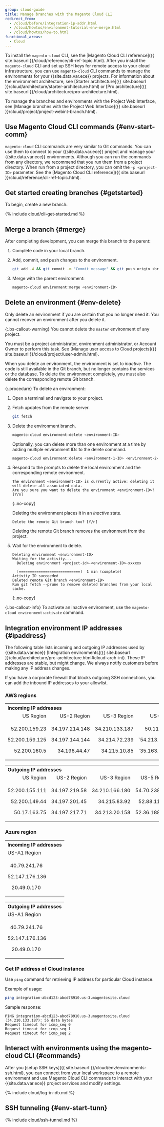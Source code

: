 ```yaml
---
group: cloud-guide
title: Manage branches with the Magento Cloud CLI
redirect_from:
  - /cloud/before/integration-ip-addr.html
  - /cloud/howtos/environment-tutorial-env-merge.html
  - /cloud/howtos/how-to.html
functional_areas:
  - Cloud
---
```


To install the `magento-cloud` CLI, see the [Magento Cloud CLI reference]({{ site.baseurl }}/cloud/reference/cli-ref-topic.html). After you install the `magento-cloud` CLI and set up SSH keys for remote access to your cloud infrastructure, you can use `magento-cloud` CLI commands to manage the environments for your {{site.data.var.ece}} projects. For information about the environment architecture, see [Starter architecture]({{ site.baseurl }}/cloud/architecture/starter-architecture.html) or [Pro architecture]({{ site.baseurl }}/cloud/architecture/pro-architecture.html).

To manage the branches and environments with the Project Web Interface, see [Manage branches with the Project Web Interface]({{ site.baseurl }}/cloud/project/project-webint-branch.html).

## Use Magento Cloud CLI commands {#env-start-comm}

`magento-cloud` CLI commands are very similar to Git commands. You can use them to connect to your {{site.data.var.ece}} project and manage your {{site.data.var.ece}} environments. Although you can run the commands from any directory, we recommend that you run them from a project directory. When run from a project directory, you can omit the `-p <project-ID>` parameter. See the [Magento Cloud CLI reference]({{ site.baseurl }}/cloud/reference/cli-ref-topic.html).

## Get started creating branches {#getstarted}

To begin, create a new branch.

{% include cloud/cli-get-started.md %}

## Merge a branch {#merge}

After completing development, you can merge this branch to the parent:

1. Complete code in your local branch.

1. Add, commit, and push changes to the environment.

   ```bash
   git add -A && git commit -m "Commit message" && git push origin <branch-name>
   ```

1. Merge with the parent environment:

   ```bash
   magento-cloud environment:merge <environment-ID>
   ```

## Delete an environment {#env-delete}

Only delete an environment if you are certain that you no longer need it. You cannot recover an environment after you delete it.

{:.bs-callout-warning}
You cannot delete the `master` environment of any project.

You must be a project administrator, environment administrator, or Account Owner to perform this task. See [Manage user access to Cloud projects]({{ site.baseurl }}/cloud/project/user-admin.html).

When you delete an environment, the environment is set to _inactive_. The code is still available in the Git branch, but no longer contains the services or the database. To delete the environment completely, you must also delete the corresponding remote Git branch.

{:.procedure}
To delete an environment:

1. Open a terminal and navigate to your project.

1. Fetch updates from the remote server.

   ```bash
   git fetch
   ```

1. Delete the environment branch.

   ```bash
   magento-cloud environment:delete <environment-ID>
   ```

   Optionally, you can delete more than one environment at a time by adding multiple environment IDs to the delete command.

   ```bash
   magento-cloud environment:delete <environment-1-ID> <environment-2-ID>
   ```

1. Respond to the prompts to delete the local environment and the corresponding remote environment.

   ```terminal
   The environment <environment-ID> is currently active: deleting it will delete all associated data.
   Are you sure you want to delete the environment <environment-ID>? [Y/n]
   ```
   {:.no-copy}

   Deleting the environment places it in an _inactive_ state.

   ```terminal
   Delete the remote Git branch too? [Y/n]
   ```

   Deleting the remote Git branch removes the environment from the project.

1. Wait for the environment to delete.

   ```terminal
   Deleting environment <environment-ID>
   Waiting for the activity...
     Deleting environment <project-id>-<environment-ID>-xxxxxx

     [============================]  1 min (complete)
   Activity ID succeeded
   Deleted remote Git branch <environment-ID>
   Run git fetch --prune to remove deleted branches from your local cache.
   ```
   {:.no-copy}

{:.bs-callout-info}
To activate an inactive environment, use the `magento-cloud environment:activate` command.

## Integration environment IP addresses {#ipaddress}

The following table lists incoming and outgoing IP addresses used by {{site.data.var.ece}} [Integration environments]({{ site.baseurl }}/cloud/architecture/pro-architecture.html#cloud-arch-int). These IP addresses are stable, but might change. We always notify customers before making any IP address changes.

If you have a corporate firewall that blocks outgoing SSH connections, you can add the inbound IP addresses to your allowlist.

### AWS regions

<table>
<tr>
<th align="left" colspan="7"><b>Incoming IP addresses</b></th>
</tr>
<tr>
<td align="right">US Region</td>
<td align="right">US-2 Region</td>
<td align="right">US-3 Region</td>
<td align="right">US-5 Region</td>
<td align="right">EU Region</td>
<td align="right">EU-3 Region</td>
<td align="right">AP-3 Region</td>
</tr>
<tr>
<td align="right">
<p>52.200.159.23</p>
<p>52.200.159.125</p>
<p>52.200.160.5</p>
</td>
<td align="right">
<p>34.197.214.148</p>
<p>34.197.144.144</p>
<p>34.196.44.47</p>
</td>
<td align="right">
<p>34.210.133.187</p>
<p>34.214.72.239</p>
<p>34.215.10.85</p>
</td>
<td align="right">
<p>50.112.160.58</p>
<p>`54.213.195.223`</p>
<p>`35.163.170.185`</p>
</td>
<td align="right">
<p>52.209.44.44</p>
<p>52.209.23.96</p>
<p>52.51.117.101</p>
</td>
<td align="right">
<p>34.240.75.192</p>
<p>34.251.110.37</p>
<p>52.19.113.35</p>
</td>
<td align="right">
<p>52.65.39.201</p>
<p>52.65.10.202</p>
<p>52.65.30.37</p>
</td>
</tr>
</table>

<table >
<tr>
<th align="left" colspan="7"><b>Outgoing IP addresses</b></th>
</tr>
<tr>
<td align="right">US Region</td>
<td align="right">US-2 Region</td>
<td align="right">US-3 Region</td>
<td align="right">US-5 Region</td>
<td align="right">EU Region</td>
<td align="right">EU-3 Region</td>
<td align="right">AP-3 Region</td>
</tr>
<tr>
<td align="right">
<p>52.200.155.111</p>
<p>52.200.149.44</p>
<p>50.17.163.75</p>
</td>
<td align="right">
<p>34.197.219.58</p>
<p>34.197.201.45</p>
<p>34.197.217.71</p>
</td>
<td align="right">
<p>34.210.166.180</p>
<p>34.215.83.92</p>
<p>34.213.20.158</p>
</td>
<td align="right">
<p>54.70.238.217</p>
<p>52.88.113.98</p>
<p>52.36.188.230</p>
</td>
<td align="right">
<p>52.51.163.159</p>
<p>52.209.44.60</p>
<p>52.208.156.247</p>
</td>
<td align="right">
<p>34.240.57.142</p>
<p>52.16.140.48</p>
<p>52.209.134.55</p>
</td>
<td align="right">
<p>52.65.143.178</p>
<p>13.54.80.197</p>
<p>52.62.224.4</p>
</td>
</tr>
</table>

### Azure region

<table>
<tr>
<th align="left"><b>Incoming IP addresses</b></th>
</tr>
<tr>
<td align="left">US-A1 Region</td>
</tr>
<tr>
<td>
<p>&nbsp;&nbsp;40.79.241.76</p>
<p>52.147.176.136</p>
<p>&nbsp;&nbsp;&nbsp;20.49.0.170</p>
</td>
</tr>
</table>

<table>
<tr>
<th align= "left"><b>Outgoing IP addresses</b></th>
</tr>
<tr>
<td align="left">US-A1 Region</td>
</tr>
<tr>
<td>
<p>&nbsp;&nbsp;40.79.241.76</p>
<p>52.147.176.136</p>
<p>&nbsp;&nbsp;&nbsp;20.49.0.170</p>
</td>
</tr>
</table>

### Get IP address of Cloud instance

Use `ping` command for retrieving IP address for particular Cloud instance.

Example of usage:

```bash
ping integration-abcd123-abcd78910.us-3.magentosite.cloud
```

Sample response:

```console
PING integration-abcd123-abcd78910.us-3.magentosite.cloud (34.210.133.187): 56 data bytes
Request timeout for icmp_seq 0
Request timeout for icmp_seq 1
Request timeout for icmp_seq 2
```

## Interact with environments using the magento-cloud CLI {#commands}

After you [setup SSH keys]({{ site.baseurl }}/cloud/env/environments-ssh.html), you can connect from your local workspace to a remote environment and use Magento Cloud CLI commands to interact with your {{site.data.var.ece}} project services and modify settings.

{% include cloud/log-in-db.md %}

## SSH tunneling {#env-start-tunn}

{% include cloud/ssh-tunnel.md %}
